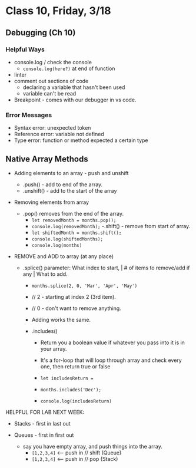 # Class 10, Friday, 3/18

## Debugging (Ch 10)

### Helpful Ways

- console.log / check the console
  - `console.log(here?)` at end of function
- linter
- comment out sections of code
  - declaring a variable that hasn't been used
  - variable can't be read
- Breakpoint - comes with our debugger in vs code.

### Error Messages

- Syntax error: unexpected token
- Reference error: variable not defined
- Type error: function or method expected a certain type 

## Native Array Methods

- Adding elements to an array - push and unshift
  - .push() - add to end of the array.
  - .unshift() - add to the start of the array

- Removing elements from array
  - .pop() removes from the end of the array.
    - `let removedMonth = months.pop();`
    - `console.log(removedMonth);`
  -.shift() - remove from start of array.
    - `let shiftedMonth = months.shift();`
    - `console.log(shiftedMonths);`
    - `console.log(months)`

- REMOVE and ADD to array (at any place)
  - .splice() parameter: What index to start, | # of items to remove/add if any | What to add.

    - `months.splice(2, 0, 'Mar', 'Apr', 'May')`
    - // 2 - starting at index 2 (3rd item).
    - // 0 - don't want to remove anything.
  
    - Adding works the same.

    - .includes()
      - Return you a boolean value if whatever you pass into it is in your array.
      - It's a for-loop that will loop through array and check every one, then return true or false

      - `let includesReturn =`
      - `months.includes('Dec');`
      - `console.log(includesReturn)`

HELPFUL FOR LAB NEXT WEEK:

- Stacks - first in last out
- Queues - first in first out

  - say you have empty array, and push things into the array.
    - `[1,2,3,4]` <-- push in // shift (Queue)
    - `[1,2,3,4]` <-- push in // pop (Stack)